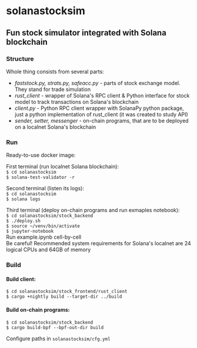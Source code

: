 # solanastocksim
## Fun stock simulator integrated with Solana blockchain

### Structure
Whole thing consists from several parts:
 - _faststock.py, strats.py, safeacc.py_ - parts of stock exchange model. They stand for trade simulation
 - _rust_client_ - wrapper of Solana's RPC client & Python interface for stock model to track transactions on Solana's blockchain
 - _client.py_ - Python RPC client wrapper with SolanaPy python package, just a python implementation of rust_client (it was created to study API)
 - _sender, setter, messenger_ - on-chain programs, that are to be deployed on a localnet Solana's blockchain

### Run
Ready-to-use docker image:<br>

First terminal (run localnet Solana blockchain):<br>
`$ cd solanastocksim`<br>
`$ solana-test-validator -r`<br>

Second terminal (listen its logs):<br>
`$ cd solanastocksim`<br>
`$ solana logs`<br>

Third terminal (deploy on-chain programs and run exmaples notebook):<br>
`$ cd solanastocksim/stock_backend`<br>
`$ ./deploy.sh`<br>
`$ source ~/venv/bin/activate`<br>
`$ jupyter-notebook`<br>
Run example.ipynb cell-by-cell<br>
Be careful! Recommended system requirements for Solana's localnet are 24 logical CPUs and 64GB of memory

### Build
#### Build client:
`$ cd solanastocksim/stock_frontend/rust_client`<br>
`$ cargo +nightly build --target-dir ../build`<br>
#### Build on-chain programs:
`$ cd solanastocksim/stock_backend`<br>
`$ cargo build-bpf --bpf-out-dir build`<br>


Configure paths in `solanastocksim/cfg.yml`

